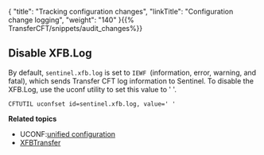 {
    "title": "Tracking configuration changes",
    "linkTitle": "Configuration change logging",
    "weight": "140"
}{{% TransferCFT/snippets/audit_changes%}}

Disable XFB.Log
---------------

By default, `sentinel.xfb.log` is set to `IEWF `(information, error, warning, and fatal), which sends Transfer CFT log information to Sentinel. To disable the XFB.Log, use the uconf utility to set this value to ' '.

```
CFTUTIL uconfset id=sentinel.xfb.log, value=' '
```

****Related topics****

- UCONF:[unified configuration](../../../admin_intro/uconf)
- [XFBTransfer]()
